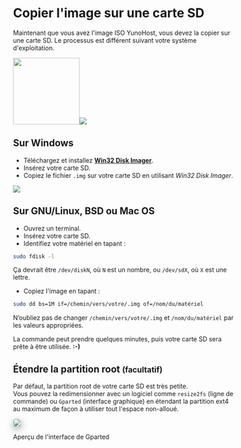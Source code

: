 # Copier l'image sur une carte SD

Maintenant que vous avez l'image ISO YunoHost, vous devez la copier sur une carte SD. Le processus est différent suivant votre système d'exploitation.

<img src="https://yunohost.org/images/sdcard.jpg" width=150><img src="https://yunohost.org/images/micro-sd-card.jpg">

## Sur Windows

* Téléchargez et installez **[Win32 Disk Imager](http://sourceforge.net/projects/win32diskimager/)**.
* Insérez votre carte SD.
* Copiez le fichier `.img` sur votre carte SD en utilisant *Win32 Disk Imager*.

<img src="https://yunohost.org/images/win32diskimager.png">

## Sur GNU/Linux, BSD ou Mac OS

* Ouvrez un terminal.
* Insérez votre carte SD.
* Identifiez votre matériel en tapant :

```bash
sudo fdisk -l
```

Ça devrait être `/dev/diskN`, où `N` est un nombre, ou `/dev/sdX`, où `X` est une lettre.

* Copiez l'image en tapant :

```bash
sudo dd bs=1M if=/chemin/vers/votre/.img of=/nom/du/matériel
```

<span class="glyphicon glyphicon-warning-sign"></span> N’oubliez pas de changer `/chemin/vers/votre/.img` et `/nom/du/matériel` par les valeurs appropriées.

La commande peut prendre quelques minutes, puis votre carte SD sera prête à être utilisée. **:-)**

## Étendre la partition root <small>(facultatif)</small>

Par défaut, la partition root de votre carte SD est très petite.   
Vous pouvez la redimensionner avec un logiciel comme `resize2fs` (ligne de commande) ou `Gparted` (interface graphique) en étendant la partition ext4 au maximum de façon à utiliser tout l'espace non-alloué.

<img src="https://yunohost.org/images/gparted.jpg" style="max-width:100%;border-radius: 5px;border: 1px solid rgba(0,0,0,0.15);box-shadow: 0 5px 15px rgba(0,0,0,0.35);">

<p class="text-muted">Aperçu de l'interface de Gparted</p>
